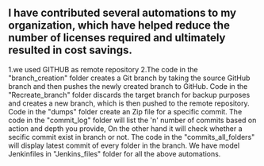 I have contributed several automations to my organization, which have helped reduce the number of licenses required and ultimately resulted in cost savings.
-------------------------------------------------------------------------------------------------------------------------------------------------------------
1.we used GITHUB as remote repository
2.The code in the "branch_creation" folder creates a Git branch by taking the source GitHub branch and then pushes the newly created branch to GitHub.
Code in the "Recreate_branch" folder discards the target branch for backup purposes and creates a new branch, which is then pushed to the remote repository.
Code in the "dumps" folder create an Zip file for a specific commit.
The code in the "commit_log" folder will list the 'n' number of commits based on action and depth you provide, On the other hand it will check whether a secific commit exist in branch or not.
The code in the "commits_all_folders" will display latest commit of every folder in the branch.
We have model Jenkinfiles in "Jenkins_files" folder for all the above automations.
